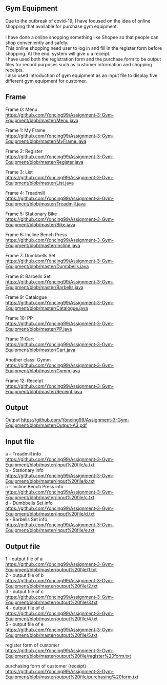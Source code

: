 ## Gym Equipment
Due to the outbreak of covid-19, I have focused on the idea of online shopping that available for purchase gym equipment.<br/>
<br/>
I have done a online shopping something like Shopee so that people can shop conveniently and safely.<br/>
This online shopping need user to log in and fill in the register form before shopping. At the end, system will give u a receipt.<br/>
I have used both the registration form and the purchase form to be output files for record purposes such as customer information and shopping receipts.<br/>
I also used introduction of gym equipment as an input file to display five different gym equipment for customer.<br/>

## Frame
Frame 0: Menu<br/>
https://github.com/Yoncing99/Assignment-3-Gym-Equipment/blob/master/Menu.java

Frame 1: My Frame<br/>
https://github.com/Yoncing99/Assignment-3-Gym-Equipment/blob/master/MyFrame.java

Frame 2: Register<br/>
https://github.com/Yoncing99/Assignment-3-Gym-Equipment/blob/master/Register.java

Frame 3: List<br/>
https://github.com/Yoncing99/Assignment-3-Gym-Equipment/blob/master/List.java

Frame 4: Treadmill<br/>
https://github.com/Yoncing99/Assignment-3-Gym-Equipment/blob/master/Treadmill.java

Frame 5: Stationary Bike<br/>
https://github.com/Yoncing99/Assignment-3-Gym-Equipment/blob/master/Bike.java

Frame 6: Incline Bench Press<br/>
https://github.com/Yoncing99/Assignment-3-Gym-Equipment/blob/master/Incline.java

Frame 7: Dumbbells Set<br/>
https://github.com/Yoncing99/Assignment-3-Gym-Equipment/blob/master/Dumbbells.java

Frame 8: Barbells Set<br/>
https://github.com/Yoncing99/Assignment-3-Gym-Equipment/blob/master/Barbells.java

Frame 9: Catalogue<br/>
https://github.com/Yoncing99/Assignment-3-Gym-Equipment/blob/master/Catalogue.java

Frame 10: PP<br/>
https://github.com/Yoncing99/Assignment-3-Gym-Equipment/blob/master/PP.java

Frame 11:Cart<br/>
https://github.com/Yoncing99/Assignment-3-Gym-Equipment/blob/master/Cart.java

Another class: Gymm<br/>
https://github.com/Yoncing99/Assignment-3-Gym-Equipment/blob/master/Gymm.java

Frame 12: Receipt<br/>
https://github.com/Yoncing99/Assignment-3-Gym-Equipment/blob/master/Receipt.java

## Output
Output
https://github.com/Yoncing99/Assignment-3-Gym-Equipment/blob/master/Output-A3.pdf

## Input file
a - Treadmill info<br/>
https://github.com/Yoncing99/Assignment-3-Gym-Equipment/blob/master/input%20file/a.txt<br/>
b - Stationary info<br/>
https://github.com/Yoncing99/Assignment-3-Gym-Equipment/blob/master/input%20file/b.txt<br/>
c - Incline Bench Press info<br/>
https://github.com/Yoncing99/Assignment-3-Gym-Equipment/blob/master/input%20file/c.txt<br/>
d - Dumbbells Set info<br/>
https://github.com/Yoncing99/Assignment-3-Gym-Equipment/blob/master/input%20file/d.txt<br/>
e - Barbells Set info<br/>
https://github.com/Yoncing99/Assignment-3-Gym-Equipment/blob/master/input%20file/e.txt

## Output file
1 - output file of a<br/>
https://github.com/Yoncing99/Assignment-3-Gym-Equipment/blob/master/output%20file/1.txt<br/>
2 - output file of b<br/>
https://github.com/Yoncing99/Assignment-3-Gym-Equipment/blob/master/output%20file/2.txt<br/>
3 - output file of c<br/>
https://github.com/Yoncing99/Assignment-3-Gym-Equipment/blob/master/output%20file/3.txt<br/>
4 - output file of d<br/>
https://github.com/Yoncing99/Assignment-3-Gym-Equipment/blob/master/output%20file/4.txt<br/>
5 - output file of e<br/>
https://github.com/Yoncing99/Assignment-3-Gym-Equipment/blob/master/output%20file/5.txt

register form of customer<br/>
https://github.com/Yoncing99/Assignment-3-Gym-Equipment/blob/master/output%20file/register%20form.txt

purchasing form of customer (receipt)<br/>
https://github.com/Yoncing99/Assignment-3-Gym-Equipment/blob/master/output%20file/purchasing%20form.txt
